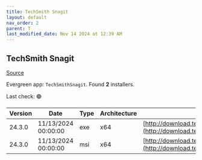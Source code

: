 ```yaml
---
title: TechSmith Snagit
layout: default
nav_order: 2
parent: T
last_modified_date: Nov 14 2024 at 12:39 AM
---
```


## TechSmith Snagit

[Source](https://www.techsmith.com/)

Evergreen app: `TechSmithSnagit`. Found **2** installers.

Last check: 🟢

| Version | Date                | Type | Architecture | URI                                                                                                                            |
| ------- | ------------------- | ---- | ------------ | ------------------------------------------------------------------------------------------------------------------------------ |
| 24.3.0  | 11/13/2024 00:00:00 | exe  | x64          | [http://download.techsmith.com/snagit/releases/2430/snagit.exe](http://download.techsmith.com/snagit/releases/2430/snagit.exe) |
| 24.3.0  | 11/13/2024 00:00:00 | msi  | x64          | [http://download.techsmith.com/snagit/releases/2430/snagit.msi](http://download.techsmith.com/snagit/releases/2430/snagit.msi) |
